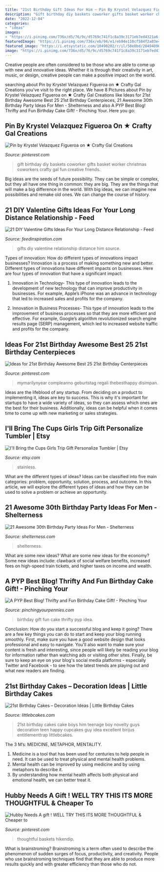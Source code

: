 ```yaml
---
title: "21st Birthday Gift Ideas For Him ~ Pin By Krystel Velazquez Figueroa On ★ Crafty Gal Creations"
description: "Gift birthday diy baskets coworker gifts basket worker christmas coworkers crafty gal fun creative friends"
date: "2022-12-04"
categories:
- "ideas"
images:
- "https://i.pinimg.com/736x/d5/76/9c/d5769c741f1c8a39c3171eb7ed4321a6--diy-birthday-gift-birthday-gift-baskets.jpg"
featuredImage: "https://i.pinimg.com/736x/eb/94/e1/eb94e110cf584f2a03e46111c89bf575.jpg"
featured_image: "https://i.etsystatic.com/10490202/r/il/58e0bd/2849409639/il_fullxfull.2849409639_20dl.jpg"
image: "https://i.pinimg.com/736x/d5/76/9c/d5769c741f1c8a39c3171eb7ed4321a6--diy-birthday-gift-birthday-gift-baskets.jpg"
---
```



Creative people are often considered to be those who are able to come up with new and innovative ideas. Whether it is through their creativity in art, music, or design, creative people can make a positive impact on the world.

	

		
searching about Pin by Krystel Velazquez Figueroa on ★ Crafty Gal Creations you've visit to the right place. We have 8 Pictures about Pin by Krystel Velazquez Figueroa on ★ Crafty Gal Creations like Ideas for 21st Birthday Awesome Best 25 21st Birthday Centerpieces, 21 Awesome 30th Birthday Party Ideas For Men - Shelterness and also A PYP Best Blog! Thrifty and Fun Birthday Cake Gift! - Pinching Your. Here you go:
		
    
## Pin By Krystel Velazquez Figueroa On ★ Crafty Gal Creations

<img loading=lazy src="https://i.pinimg.com/736x/d5/76/9c/d5769c741f1c8a39c3171eb7ed4321a6--diy-birthday-gift-birthday-gift-baskets.jpg" onerror="this.onerror=null;this.src='https://tse3.mm.bing.net/th?id=OIP.nShNIVtWo4TI3ONwhoaHGgHaJ4&amp;pid=15.1';" alt="Pin by Krystel Velazquez Figueroa on ★ Crafty Gal Creations">

_Source: pinterest.com_

>gift birthday diy baskets coworker gifts basket worker christmas coworkers crafty gal fun creative friends. 

	

Big ideas are the seeds of future possibility. They can be simple or complex, but they all have one thing in common: they are big. They are the things that will make a big difference in the world. With big ideas, we can imagine new possibilities and remake old ones. We can change the course of history.

    
## 21 DIY Valentine Gifts Ideas For Your Long Distance Relationship - Feed

<img loading=lazy src="http://feedinspiration.com/wp-content/uploads/2016/12/Diy-Gifts-For-Him.jpg" onerror="this.onerror=null;this.src='https://tse3.mm.bing.net/th?id=OIP.rSoRMctrLxJJaGzx519IIwHaJ3&amp;pid=15.1';" alt="21 DIY Valentine Gifts Ideas For Your Long Distance Relationship - Feed">

_Source: feedinspiration.com_

>gifts diy valentine relationship distance him source. 

	

Types of innovation: How do different types of innovations impact businesses?
Innovation is a process of making something new and better. Different types of innovations have different impacts on businesses. Here are four types of innovation that have a significant impact:
1. Innovation in Technology- This type of innovation leads to the development of new technology that can improve productivity in businesses. For example, Apple’s iPhone was an advance in technology that led to increased sales and profits for the company.

2. Innovation in Business Processes- This type of innovation leads to the improvement of business processes so that they are more efficient and effective. For example, Google’s algorithm revolutionized search engine results page (SERP) management, which led to increased website traffic and profits for the company.


    
## Ideas For 21st Birthday Awesome Best 25 21st Birthday Centerpieces

<img loading=lazy src="https://i.pinimg.com/736x/eb/94/e1/eb94e110cf584f2a03e46111c89bf575.jpg" onerror="this.onerror=null;this.src='https://tse1.mm.bing.net/th?id=OIP.T-6zASm40j-ajm0yF4EHHgHaJ3&amp;pid=15.1';" alt="Ideas for 21st Birthday Awesome Best 25 21st Birthday Centerpieces">

_Source: pinterest.com_

>mymarilynyear compleanno geburtstag regali thebesthappy disimpan. 

	

Ideas are the lifeblood of any startup. From deciding on a product to implementing it, ideas are key to success. This is why it's important for startups to have a wide variety of ideas, so they can assess which ones are the best for their business. Additionally, ideas can be helpful when it comes time to come up with new marketing or sales strategies.

    
## I&#039;ll Bring The Cups Girls Trip Gift Personalize Tumbler | Etsy

<img loading=lazy src="https://i.etsystatic.com/10490202/r/il/58e0bd/2849409639/il_fullxfull.2849409639_20dl.jpg" onerror="this.onerror=null;this.src='https://tse4.mm.bing.net/th?id=OIP.hfGUwPkyokZ1TF4JcHMROAHaIL&amp;pid=15.1';" alt="I&#039;ll Bring the Cups Girls Trip Gift Personalize Tumbler | Etsy">

_Source: etsy.com_

>stainless. 

	

What are the different types of ideas?
Ideas can be classified into five main categories: problem, opportunity, solution, process, and outcome. In this article, we will explore the different types of ideas and how they can be used to solve a problem or achieve an opportunity.

    
## 21 Awesome 30th Birthday Party Ideas For Men - Shelterness

<img loading=lazy src="https://i.shelterness.com/2017/02/19-cupcakes-and-favorite-beer-instead-of-a-birthday-cake.jpg" onerror="this.onerror=null;this.src='https://tse3.mm.bing.net/th?id=OIP.J8x-agjspB3_SHws4XPtYwHaKf&amp;pid=15.1';" alt="21 Awesome 30th Birthday Party Ideas For Men - Shelterness">

_Source: shelterness.com_

>shelterness. 

	

What are some new ideas?
What are some new ideas for the economy? 
Some new ideas include: clawback of social welfare benefits, increased fees on high-speed train tickets, and higher taxes on income and wealth.

    
## A PYP Best Blog! Thrifty And Fun Birthday Cake Gift! - Pinching Your

<img loading=lazy src="https://www.pinchingyourpennies.com/wp-content/uploads/2012/10/IMG_9319copy1.jpg" onerror="this.onerror=null;this.src='https://tse2.mm.bing.net/th?id=OIP.mpuCBCiHuhB3D6fAmcqcFgHaLH&amp;pid=15.1';" alt="A PYP Best Blog! Thrifty and Fun Birthday Cake Gift! - Pinching Your">

_Source: pinchingyourpennies.com_

>birthday gift fun cake thrifty pyp idea. 

	

Conclusion: How do you start a successful blog and keep it going?
There are a few key things you can do to start and keep your blog running smoothly. First, make sure you have a good website design that looks professional and easy to navigate. You'll also want to make sure your content is fresh and interesting, since people will likely be reading your blog for information rather than watching ads or visiting other sites. Finally, be sure to keep an eye on your blog's social media platforms - especially Twitter and Facebook - to see how the latest trends are playing out and what new readers are finding.

    
## 21st Birthday Cakes – Decoration Ideas | Little Birthday Cakes

<img loading=lazy src="http://www.littlebcakes.com/wp-content/uploads/2014/02/21st-Birthday-Cake-768x1024.jpg" onerror="this.onerror=null;this.src='https://tse4.mm.bing.net/th?id=OIP.dDSNhLNVPcQaiIWfbp_0LwHaJ4&amp;pid=15.1';" alt="21st Birthday Cakes – Decoration Ideas | Little Birthday Cakes">

_Source: littlebcakes.com_

>21st birthday cakes cake boys him teenage boy novelty guys decoration teen happy cupcakes guy idea excellent birijus entitlementtrap littlebcakes. 

	

The 3 M’s: MEDICINE, METAPHOR, MENTALITY.
1. Medicine is a tool that has been used for centuries to help people in need. It can be used to treat physical and mental health problems.
2. Mental health can be improved by using medicine and by using metaphors to describe it.
3. By understanding how mental health affects both physical and emotional health, we can better treat it.

    
## Hubby Needs A Gift ! WELL TRY THIS ITS MORE THOUGHTFUL &amp; Cheaper To

<img loading=lazy src="https://i.pinimg.com/736x/8b/9d/55/8b9d55dad42103febc942c52dcac40fa.jpg" onerror="this.onerror=null;this.src='https://tse4.mm.bing.net/th?id=OIP.kqfDuLe1ewx1jpihsPPp8gHaJ4&amp;pid=15.1';" alt="Hubby Needs A gift ! WELL TRY THIS ITS MORE THOUGHTFUL &amp; Cheaper to">

_Source: pinterest.com_

>thoughtful baskets hikendip. 

	

What is brainstroming?
Brainstroming is a term often used to describe the phenomenon of sudden surges of focus, productivity, and creativity. People who use brainstroming techniques find that they are able to produce more results quickly and with greater efficiency than those who do not.

